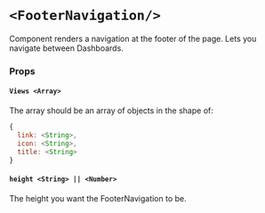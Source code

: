 # `<FooterNavigation/>`

Component renders a navigation at the footer of the page. Lets you navigate between Dashboards.

### Props

#### `Views <Array>`
The array should be an array of objects in the shape of:
```js
{
  link: <String>,
  icon: <String>,
  title: <String>
}
```

#### `height <String> || <Number>`
The height you want the FooterNavigation to be.
